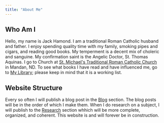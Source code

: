 ```yaml
---
title: "About Me"
---
```


## Who Am I

Hello, my name is Jack Hamond. I am a traditional Roman Catholic husband and father. I enjoy spending quality time with my family, smoking pipes and cigars, and reading good books. My temperment is a decent mix of choleric and sanguine. My confirmation saint is the Angelic Doctor, St. Thomas Aquinas. I go to Church at [St. Michael's Traditional Roman Catholic Church](https://stm-nd.sspx.org/) in Mandan, ND. To see what books I have read and have influenced me, go to [My Library](/library/); please keep in mind that it is a working list.

## Website Structure

Every so often I will publish a blog post in the [Blog](/blog/) section. The blog posts will be in the order of which I make them. When I do research on a subject, I will publish to the [Research](/research/) section whhich will be more complete, organized, and coherent. This website is and will forever be in construction.
